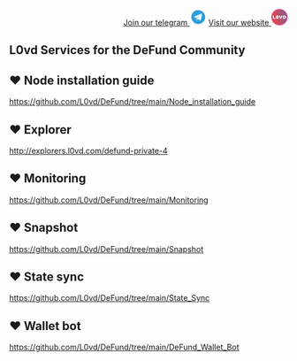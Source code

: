 <p style="font-size:14px" align="right">
<a href="https://t.me/L0vd_staking" target="_blank">Join our telegram <img src="https://raw.githubusercontent.com/L0vd/screenshots/main/Telegram_logo.png" width="30"/></a>
<a href="https://l0vd.com/" target="_blank">Visit our website <img src="https://raw.githubusercontent.com/L0vd/screenshots/main/L0vd.png" width="30"/></a>
</p>

## L0vd Services for the DeFund Community

## :heart: Node installation guide
https://github.com/L0vd/DeFund/tree/main/Node_installation_guide

## :heart: Explorer
http://explorers.l0vd.com/defund-private-4

## :heart: Monitoring
https://github.com/L0vd/DeFund/tree/main/Monitoring

## :heart: Snapshot
https://github.com/L0vd/DeFund/tree/main/Snapshot

## :heart: State sync
https://github.com/L0vd/DeFund/tree/main/State_Sync

## :heart: Wallet bot
https://github.com/L0vd/DeFund/tree/main/DeFund_Wallet_Bot
